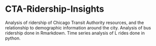 # CTA-Ridership-Insights
Analysis of ridership of Chicago Transit Authority resources, and the relationship to demographic information around the city. Analysis of bus ridership done in Rmarkdown.
Time series analysis of L rides done in python.
